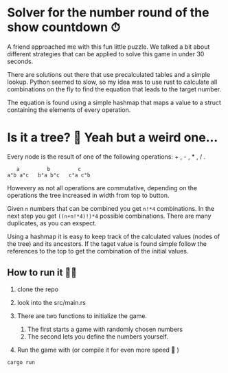 # Solver for the number round of the show countdown ⏱

A friend approached me with this fun little puzzle. We talked a bit about different strategies that can be applied to solve this game in under 30 seconds.

There are solutions out there that use precalculated tables and a simple lookup. Python seemed to slow, so my idea was to use rust to calculate all combinations on the fly to find the equation that leads to the target number.

The equation is found using a simple hashmap that maps a value to a struct containing the elements of every operation. 

# Is it a tree? 🌴 Yeah but a weird one...
Every node is the result of one of the following operations: + , - , * , / .
```
   a         b         c 
a°b a°c   b°a b°c   c°a c°b
```
Howevery as not all operations are commutative, depending on the operations the tree increased in width from top to button.

Given ```n``` numbers that can be combined you get ```n!*4``` combinations. In the next step you get ```((n+n!*4)!)*4``` possible combinations. There are many duplicates, as you can exspect. 

Using a hashmap it is easy to keep track of the calculated values (nodes of the tree) and its ancestors. If the taget value is found simple follow the references to the top to get the combination of the initial values.

## How to run it 🏃‍♀️
1. clone the repo
2. look into the src/main.rs
3. There are two functions to initialize the game.
    1. The first starts a game with randomly chosen numbers
    2. The second lets you define the numbers yourself.

4. Run the game with (or compile it for even more speed 🚀 ) 
```
cargo run
```
